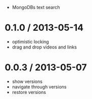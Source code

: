 - MongoDBs text search

0.1.0 / 2013-05-14 
==================
- optimistic locking
- drag and drop videos and links

0.0.3 / 2013-05-07
==================

- show versions
- navigate through versions
- restore versions

